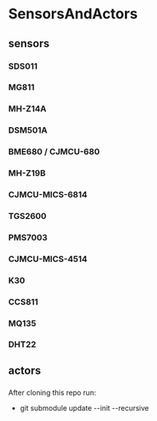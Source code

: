 # SensorsAndActors
## sensors
### SDS011
### MG811
### MH-Z14A
### DSM501A
### BME680 / CJMCU-680
### MH-Z19B
### CJMCU-MICS-6814
### TGS2600
### PMS7003
### CJMCU-MICS-4514
### K30
### CCS811
### MQ135
### DHT22
## actors
###

After cloning this repo run:
* git submodule update --init --recursive
